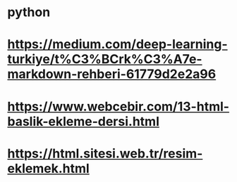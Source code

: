 # python
# https://medium.com/deep-learning-turkiye/t%C3%BCrk%C3%A7e-markdown-rehberi-61779d2e2a96

# https://www.webcebir.com/13-html-baslik-ekleme-dersi.html

# https://html.sitesi.web.tr/resim-eklemek.html
